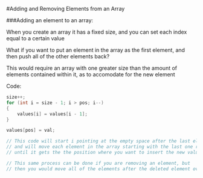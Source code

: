 #Adding and Removing Elements from an Array

###Adding an element to an array:

When you create an array it has a fixed size, and you can set each index equal to a certain value

What if you want to put an element in the array as the first element, and then push all of the other elements back?

This would require an array with one greater size than the amount of elements contained within it, as to accomodate for the new element

Code:

```java
size++;
for (int i = size - 1; i > pos; i--)
{
    values[i] = values[i - 1];
}

values[pos] = val;

// This code will start i pointing at the empty space after the last element,
// and will move each element in the array starting with the last one right 1 spot
// until it gets the the position where you want to insert the new value

// This same process can be done if you are removing an element, but
// then you would move all of the elements after the deleted element over to the left by one
```
